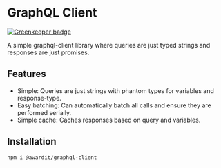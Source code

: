 # GraphQL Client

[![Greenkeeper badge](https://badges.greenkeeper.io/awardit/graphql-client.svg)](https://greenkeeper.io/)

A simple graphql-client library where queries are just typed strings and
responses are just promises.

## Features

* Simple: Queries are just strings with phantom types for variables and
  response-type.
* Easy batching: Can automatically batch all calls and ensure they are
  performed serially.
* Simple cache: Caches responses based on query and variables.

## Installation

```
npm i @awardit/graphql-client
```


